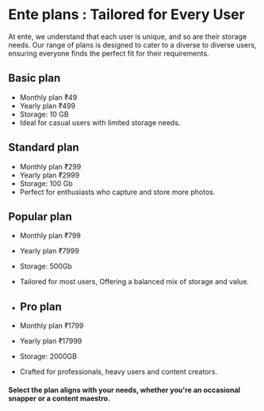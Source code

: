# Ente plans : Tailored for Every User

At ente, we understand that each user is unique, and so are their storage needs. Our range of plans is designed to cater to a diverse to diverse users, ensuring everyone finds the perfect fit for their requirements.

## Basic plan

-   Monthly plan ₹49
-   Yearly plan ₹499
-   Storage: 10 GB
-   Ideal for casual users with limited storage needs.

## Standard plan

-   Monthly plan ₹299
-   Yearly plan ₹2999
-   Storage: 100 Gb
-   Perfect for enthusiasts who capture and store more photos.

## Popular plan

-   Monthly plan ₹799
-   Yearly plan ₹7999
-   Storage: 500Gb
-   Tailored for most users, Offering a balanced mix of storage and value.

-   ## Pro plan
-   Monthly plan ₹1799
-   Yearly plan ₹17999
-   Storage: 2000GB
-   Crafted for professionals, heavy users and content creators.

#### Select the plan aligns with your needs, whether you're an occasional snapper or a content maestro.
